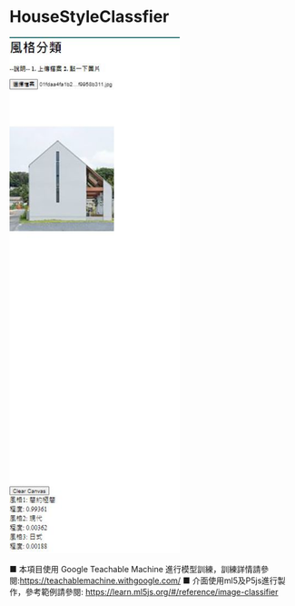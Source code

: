 # HouseStyleClassfier

<img src="readme_img/01.JPG" width="300px"/>

■ 本項目使用 Google Teachable Machine 進行模型訓練，訓練詳情請參閱:https://teachablemachine.withgoogle.com/
■ 介面使用ml5及P5js進行製作，參考範例請參閱: https://learn.ml5js.org/#/reference/image-classifier
